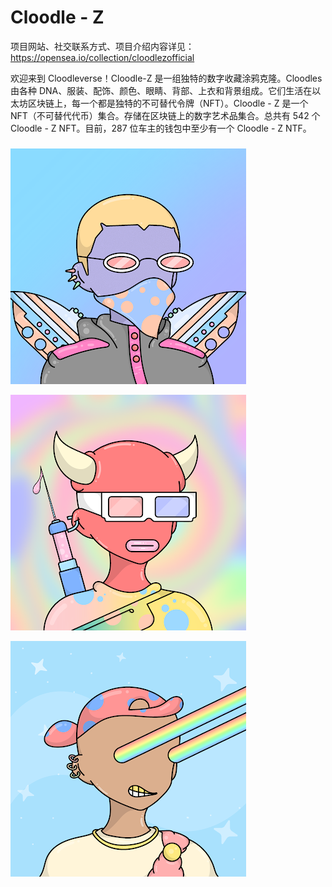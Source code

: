 # Cloodle - Z

项目网站、社交联系方式、项目介绍内容详见：https://opensea.io/collection/cloodlezofficial

欢迎来到 Cloodleverse！Cloodle-Z 是一组独特的数字收藏涂鸦克隆。Cloodles 由各种 DNA、服装、配饰、颜色、眼睛、背部、上衣和背景组成。它们生活在以太坊区块链上，每一个都是独特的不可替代令牌（NFT）。Cloodle - Z 是一个 NFT（不可替代代币）集合。存储在区块链上的数字艺术品集合。总共有 542 个 Cloodle - Z NFT。目前，287 位车主的钱包中至少有一个 Cloodle - Z NTF。

##### 

![nft](01.png)

![nft](02.png)

![nft](03.png)
